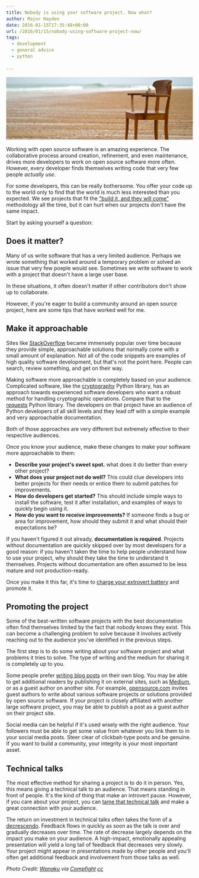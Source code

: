 ```yaml
---
title: Nobody is using your software project. Now what?
author: Major Hayden
date: 2016-01-15T17:35:48+00:00
url: /2016/01/15/nobody-using-software-project-now/
tags:
  - development
  - general advice
  - python

---
```

![cover]

Working with open source software is an amazing experience. The collaborative process around creation, refinement, and even maintenance, drives more developers to work on open source software more often. However, every developer finds themselves writing code that very few people _actually use_.

For some developers, this can be really bothersome. You offer your code up to the world only to find that the world is much less interested than you expected. We see projects that fit the ["build it, and they will come"][1] methodology all the time, but it can hurt when our projects don't have the same impact.

Start by asking yourself a question:

## Does it matter?

Many of us write software that has a very limited audience. Perhaps we wrote something that worked around a temporary problem or solved an issue that very few poeple would see. Sometimes we write software to work with a project that doesn't have a large user base.

In these situations, it often doesn't matter if other contributors don't show up to collaborate.

However, if you're eager to build a community around an open source project, here are some tips that have worked well for me.

## Make it approachable

Sites like [StackOverflow][2] became immensely popular over time because they provide simple, approachable solutions that normally come with a small amount of explanation. Not all of the code snippets are examples of high quality software development, but that's not the point here. People can search, review something, and get on their way.

Making software more approachable is completely based on your audience. Complicated software, like the [cryptography][3] Python library, has an approach towards experienced software developers who want a robust method for handling cryptographic operations. Compare that to the [requests][4] Python library. The developers on that project have an audience of Python developers of all skill levels and they lead off with a simple example and very approachable documentation.

Both of those approaches are very different but extremely effective to their respective audiences.

Once you know your audience, make these changes to make your software more approachable to them:

  * **Describe your project's sweet spot.** what does it do better than every other project?
  * **What does your project not do well?** This could clue developers into better projects for their needs or entice them to submit patches for improvements.
  * **How do developers get started?** This should include simple ways to install the software, test it after installation, and examples of ways to quickly begin using it.
  * **How do you want to receive improvements?** If someone finds a bug or area for improvement, how should they submit it and what should their expectations be?

If you haven't figured it out already, **documentation is required**. Projects without documentation are quickly skipped over by most developers for a good reason: if you haven't taken the time to help people understand how to use your project, why should they take the time to understand it themselves. Projects without documentation are often assumed to be less mature and not production-ready.

Once you make it this far, it's time to [charge your extrovert battery][5] and promote it.

## Promoting the project

Some of the best-written software projects with the best documentation often find themselves limited by the fact that nobody knows they exist. This can become a challenging problem to solve because it involves actively reaching out to the audience you've identified in the previous steps.

The first step is to do some writing about your software project and what problems it tries to solve. The type of writing and the medium for sharing it is completely up to you.

Some people prefer [writing blog posts][6] on their own blog. You may be able to get additional readers by publishing it on external sites, such as [Medium][7], or as a guest author on another site. For example, [opensource.com][8] invites guest authors to write about various software projects or solutions provided by open source software. If your project is closely affiliated with another large software project, you may be able to publish a post as a guest author on their project site.

Social media can be helpful if it's used wisely with the right audience. Your followers must be able to get some value from whatever you link them to in your social media posts. Steer clear of clickbait-type posts and be genuine. If you want to build a community, your integrity is your most important asset.

## Technical talks

The most effective method for sharing a project is to do it in person. Yes, this means giving a technical talk to an audience. That means standing in front of people. It's the kind of thing that make an introvert pause. However, if you care about your project, you can [tame that technical talk][9] and make a great connection with your audience.

The return on investment in technical talks often takes the form of a [decrescendo][10]. Feedback flows in quickly as soon as the talk is over and gradually decreases over time. The rate of decrease largely depends on the impact you make on your audience. A high-impact, emotionally appealing presentation will yield a long tail of feedback that decreases very slowly. Your project might appear in presentations made by other people and you'll often get additional feedback and involvement from those talks as well.

_Photo Credit: [Wanaku][11] via [Compfight][12] [cc][13]_

 [1]: https://en.wikipedia.org/wiki/Field_of_Dreams
 [2]: http://stackoverflow.com/
 [3]: https://cryptography.io/en/latest/
 [4]: http://docs.python-requests.org/en/latest/
 [5]: http://www.psychotactics.com/the-main-difference-between-extroverts-and-introverts/
 [6]: http://blog.rackspace.com/why-technical-people-should-blog-but-dont/
 [7]: http://medium.com
 [8]: http://opensource.com
 [9]: http://www.slideshare.net/MajorHayden/taming-the-technical-talk
 [10]: https://en.wikipedia.org/wiki/Dynamics_(music)#Gradual_changes
 [11]: https://www.flickr.com/photos/56944665@N00/8627526293/
 [12]: http://compfight.com
 [13]: https://creativecommons.org/licenses/by-nc-nd/2.0/
 [cover]: /wp-content/uploads/2016/01/8627526293_6d3f0edd17_b-e1452879213307.jpg
